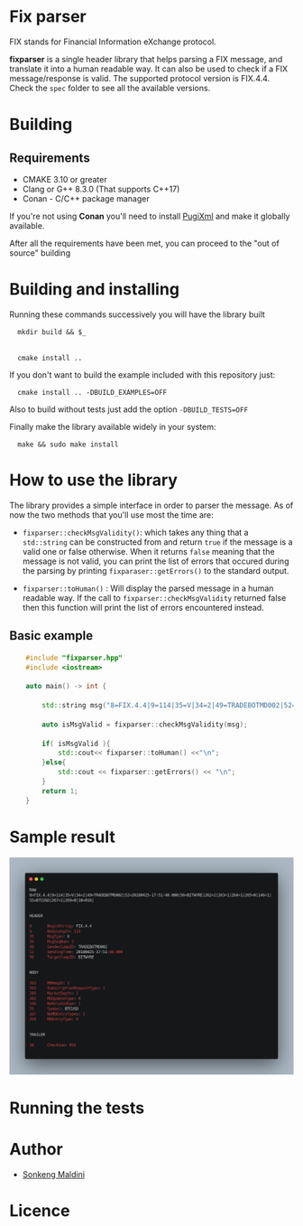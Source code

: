 # Fix parser 

FIX stands for Financial Information eXchange protocol. 

__fixparser__ is a single header library that helps parsing a FIX message, and translate it into a human readable way. It can also be used to check if a FIX message/response is valid. The supported protocol version is FIX.4.4. Check the `spec` folder to see all the available versions.

# Building 

  ## Requirements 

  - CMAKE 3.10 or greater
  - Clang or G++ 8.3.0 (That supports C++17)
  - Conan - C/C++ package manager

  If you're not using __Conan__ you'll need to install [PugiXml](https://github.com/zeux/pugixml) and make it globally available.
  
  After all the requirements have been met, you can proceed to the "out of source" building 

  # Building and installing 
  
  Running these commands successively you will have the library built

  ```
    mkdir build && $_
    
  ```

  ```
    cmake install ..

  ```
  If you don't want to build the example included with this repository just:

  ```
    cmake install .. -DBUILD_EXAMPLES=OFF

  ```

  Also to build without tests just add the option `-DBUILD_TESTS=OFF`

  Finally make the library available widely in your system: 

  ```
    make && sudo make install 
  ```

# How to use the library

The library provides a simple interface in order to parser the message. As of now the two methods that you'll 
use most the time are: 

- `fixparser::checkMsgValidity()`: which takes any thing that a `std::string` can be constructed from and return `true`
if the message is a valid one or false otherwise. When it returns `false` meaning that the message is not valid, you can print the list of errors that occured during the parsing by printing `fixparaser::getErrors()` to the standard output.

- `fixparser::toHuman()` : Will display the parsed message in a human readable way. If the call to `fixparser::checkMsgValidity` returned false then this function will print the list of errors encountered instead.

## Basic example 

```cpp
    #include "fixparser.hpp"
    #include <iostream>

    auto main() -> int {

        std::string msg("8=FIX.4.4|9=114|35=V|34=2|49=TRADEBOTMD002|52=20180425-17:51:40.000|56=BITWYRE|262=2|263=1|264=1|265=0|146=1|55=BTCUSD|267=1|269=0|10=016|");
        
        auto isMsgValid = fixparser::checkMsgValidity(msg);

        if( isMsgValid ){
            std::cout<< fixparser::toHuman() <<"\n";
        }else{
            std::cout << fixparser::getErrors() << "\n";
        }
        return 1;
    }
```

# Sample result 

![Sample result](images/sample.png)

# Running the tests

# Author

- [Sonkeng Maldini](https://github.com/sdmg15)

# Licence
